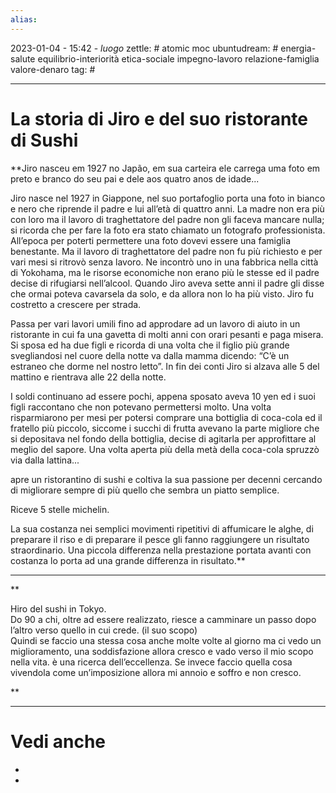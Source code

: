 ```yaml
---
alias: 
---
```

2023-01-04 - 15:42 - *luogo*
zettle: # atomic moc
ubuntudream: # energia-salute equilibrio-interiorità etica-sociale impegno-lavoro relazione-famiglia valore-denaro 
tag: #

---
# La storia di Jiro e del suo ristorante di Sushi

**Jiro nasceu em 1927 no Japão, em sua carteira ele carrega uma foto em preto e branco do seu pai e dele aos quatro anos de idade...

Jiro nasce nel 1927 in Giappone, nel suo portafoglio porta una foto in bianco e nero che riprende il padre e lui all’età di quattro anni. La madre non era più con loro ma il lavoro di traghettatore del padre non gli faceva mancare nulla; si ricorda che per fare la foto era stato chiamato un fotografo professionista. All’epoca per poterti permettere una foto dovevi essere una famiglia benestante. Ma il lavoro di traghettatore del padre non fu più richiesto e per vari mesi si ritrovò senza lavoro. Ne incontrò uno in una fabbrica nella città di Yokohama, ma le risorse economiche non erano più le stesse ed il padre decise di rifugiarsi nell’alcool. Quando Jiro aveva sette anni il padre gli disse che ormai poteva cavarsela da solo, e da allora non lo ha più visto. Jiro fu costretto a crescere per strada.

Passa per vari lavori umili fino ad approdare ad un lavoro di aiuto in un ristorante in cui fa una gavetta di molti anni con orari pesanti e paga misera. Si sposa ed ha due figli e ricorda di una volta che il figlio più grande svegliandosi nel cuore della notte va dalla mamma dicendo: “C’è un estraneo che dorme nel nostro letto”. In fin dei conti Jiro si alzava alle 5 del mattino e rientrava alle 22 della notte. 

I soldi continuano ad essere pochi, appena sposato aveva 10 yen ed i suoi figli raccontano che non potevano permettersi molto. Una volta risparmiarono per mesi per potersi comprare una bottiglia di coca-cola ed il fratello più piccolo, siccome i succhi di frutta avevano la parte migliore che si depositava nel fondo della bottiglia, decise di agitarla per approfittare al meglio del sapore. Una volta aperta più della metà della coca-cola spruzzò via dalla lattina...

apre un ristorantino di sushi e coltiva la sua passione per decenni cercando di migliorare sempre di più quello che sembra un piatto semplice. 

Riceve 5 stelle michelin.

La sua costanza nei semplici movimenti ripetitivi di affumicare le alghe, di preparare il riso e di preparare il pesce gli fanno raggiungere un risultato straordinario. Una piccola differenza nella prestazione portata avanti con costanza lo porta ad una grande differenza in risultato.**

---
**

Hiro del sushi in Tokyo.  
Do 90 a chi, oltre ad essere realizzato, riesce a camminare un passo dopo l’altro verso quello in cui crede. (il suo scopo)  
Quindi se faccio una stessa cosa anche molte volte al giorno ma ci vedo un miglioramento, una soddisfazione allora cresco e vado verso il mio scopo nella vita. è una ricerca dell’eccellenza. Se invece faccio quella cosa vivendola come un’imposizione allora mi annoio e soffro e non cresco.

**


---
# Vedi anche
- 
- 